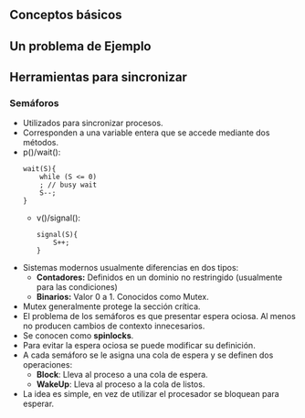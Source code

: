 ## Conceptos básicos
## Un problema de Ejemplo
## Herramientas para sincronizar
### Semáforos
- Utilizados para sincronizar procesos.
- Corresponden a una variable entera que se accede mediante dos métodos.
- p()/wait(): 
  ```
  wait(S){
	  while (S <= 0)
	  ; // busy wait
	  S--;
  }
  ```
  - v()/signal():
    ```
    signal(S){
	    S++;
    }
    ```
- Sistemas modernos usualmente diferencias en dos tipos:
	- **Contadores:** Definidos en un dominio no restringido (usualmente para las condiciones)
	- **Binarios:** Valor 0 a 1. Conocidos como Mutex.
- Mutex generalmente protege la sección crítica.
- El problema de los semáforos es que presentar espera ociosa. Al menos no producen cambios de contexto innecesarios.
- Se conocen como **spinlocks**.
- Para evitar la espera ociosa se puede modificar su definición.
- A cada semáforo se le asigna una cola de espera y se definen dos operaciones:
	- **Block**: Lleva al proceso a una cola de espera.
	- **WakeUp**: Lleva al proceso a la cola de listos.
- La idea es simple, en vez de utilizar el procesador se bloquean para esperar.
